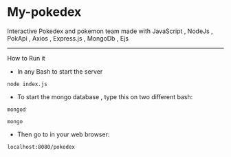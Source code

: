 # My-pokedex
Interactive Pokedex and pokemon team made with JavaScript , NodeJs , PokApi ,  Axios , Express.js , MongoDb , Ejs
******************************************************************************************************************
How to Run it
* In any Bash to start the server
```
node index.js
```
* To start the mongo database , type this on two different bash:
```
mongod
```
```
mongo
```
* Then go to  in your web browser:
```
localhost:8080/pokedex
```
